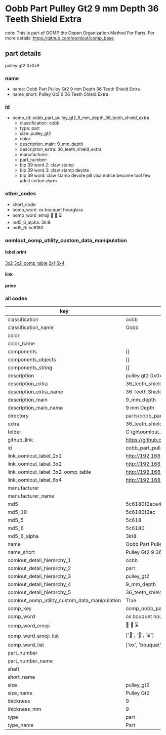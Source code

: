 # Oobb Part Pulley Gt2 9 mm Depth 36 Teeth Shield Extra  

note: This is part of OOMP the Oopen Organization Method For Parts. For more details: https://github.com/oomlout/oomp_base

##  part details
  



pulley gt2 0x0x9



### name
* name: Oobb Part Pulley Gt2 9 mm Depth 36 Teeth Shield Extra
* name_short: Pulley Gt2 9 36 Teeth Shield Extra
### id
* oomp_id: oobb_part_pulley_gt2_9_mm_depth_36_teeth_shield_extra
  * classification: oobb
  * type: part
  * size: pulley_gt2
  * color: 
  * description_main: 9_mm_depth
  * description_extra: 36_teeth_shield_extra
  * manufacturer: 
  * part_number: 
  * bip 39 word 2: claw stamp
  * bip 39 word 3: claw stamp devote
  * bip 39 word: claw stamp devote pill visa notice become tool few adult cotton alarm

### other_codes
* short_code: 
* oomp_word: ox bouquet hourglass
* oomp_word_emoji :ox: :bouquet: :hourglass:
* md5_6_alpha: 3lri8
* md5_6: 5c6180






### oomlout_oomp_utility_custom_data_manipulation
#### label print
[3x2](http://192.168.1.245:1112/?label=oomp%203lri8)
[3x2_oomp_table](http://192.168.1.108:1112/?label=oomp%203lri8)
[2x1](http://192.168.1.242:1112/?label=oomp%203lri8)
[6x4](http://192.168.1.55:1112/?label=oomp%203lri8)    

#### link

                              

#### price







### all codes 
| key | value |  
| --- | --- |  
| classification | oobb |  
| classification_name | Oobb |  
| color |  |  
| color_name |  |  
| components | [] |  
| components_objects | [] |  
| components_string | [] |  
| description | pulley gt2 0x0x9 |  
| description_extra | 36_teeth_shield_extra |  
| description_extra_name | 36 Teeth Shield Extra |  
| description_main | 9_mm_depth |  
| description_main_name | 9 mm Depth |  
| directory | parts/oobb_part_pulley_gt2_9_mm_depth_36_teeth_shield_extra |  
| extra | 36_teeth_shield |  
| folder | C:\gh\oomlout_oobb_version_4_generated_parts\things\oobb_part_pulley_gt2_9_mm_depth_36_teeth_shield_extra |  
| github_link | https://github.com/oomlout/oomlout_oomp_part_src/tree/main/parts/oobb_part_pulley_gt2_9_mm_depth_36_teeth_shield_extra |  
| id | oobb_part_pulley_gt2_9_mm_depth_36_teeth_shield_extra |  
| link_oomlout_label_2x1 | http://192.168.1.242:1112/?label=oomp%203lri8 |  
| link_oomlout_label_3x2 | http://192.168.1.245:1112/?label=oomp%203lri8 |  
| link_oomlout_label_3x2_oomp_table | http://192.168.1.108:1112/?label=oomp%203lri8 |  
| link_oomlout_label_6x4 | http://192.168.1.55:1112/?label=oomp%203lri8 |  
| manufacturer |  |  
| manufacturer_name |  |  
| md5 | 5c6180f2ace4a27e5bfa5a4c79b51950 |  
| md5_10 | 5c6180f2ac |  
| md5_5 | 5c618 |  
| md5_6 | 5c6180 |  
| md5_6_alpha | 3lri8 |  
| name | Oobb Part Pulley Gt2 9 mm Depth 36 Teeth Shield Extra |  
| name_short | Pulley Gt2 9 36 Teeth Shield Extra |  
| oomlout_detail_hierarchy_1 | oobb |  
| oomlout_detail_hierarchy_2 | part |  
| oomlout_detail_hierarchy_3 | pulley_gt2 |  
| oomlout_detail_hierarchy_4 | 9_mm_depth |  
| oomlout_detail_hierarchy_5 | 36_teeth_shield_extra |  
| oomlout_oomp_utility_custom_data_manipulation | True |  
| oomp_key | oomp_oobb_part_pulley_gt2_9_mm_depth_36_teeth_shield_extra |  
| oomp_word | ox bouquet hourglass |  
| oomp_word_emoji | :ox: :bouquet: :hourglass: |  
| oomp_word_emoji_list | [':ox:', ':bouquet:', ':hourglass:'] |  
| oomp_word_list | ['ox', 'bouquet', 'hourglass'] |  
| part_number |  |  
| part_number_name |  |  
| shaft |  |  
| short_name |  |  
| size | pulley_gt2 |  
| size_name | Pulley Gt2 |  
| thickness | 9 |  
| thickness_mm | 9 |  
| type | part |  
| type_name | Part |  
